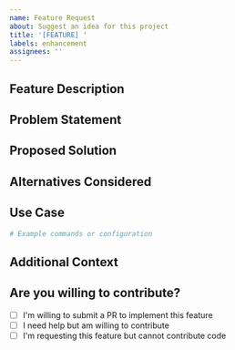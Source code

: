 ```yaml
---
name: Feature Request
about: Suggest an idea for this project
title: '[FEATURE] '
labels: enhancement
assignees: ''
---
```


## Feature Description

<!-- A clear and concise description of the feature you'd like -->

## Problem Statement

<!-- Describe the problem this feature would solve -->

## Proposed Solution

<!-- Describe how you envision this feature working -->

## Alternatives Considered

<!-- Describe any alternative solutions or features you've considered -->

## Use Case

<!-- Provide a concrete example of how this feature would be used -->

```bash
# Example commands or configuration
```

## Additional Context

<!-- Add any other context, mockups, or screenshots about the feature request here -->

## Are you willing to contribute?

- [ ] I'm willing to submit a PR to implement this feature
- [ ] I need help but am willing to contribute
- [ ] I'm requesting this feature but cannot contribute code